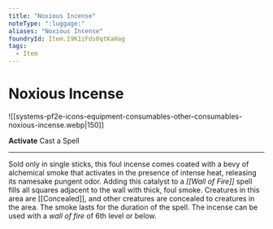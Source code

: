 ```yaml
---
title: "Noxious Incense"
noteType: ":luggage:"
aliases: "Noxious Incense"
foundryId: Item.I9K1iFds0qtKaHag
tags:
  - Item
---
```


# Noxious Incense
![[systems-pf2e-icons-equipment-consumables-other-consumables-noxious-incense.webp|150]]

**Activate** Cast a Spell

* * *

Sold only in single sticks, this foul incense comes coated with a bevy of alchemical smoke that activates in the presence of intense heat, releasing its namesake pungent odor. Adding this catalyst to a _[[Wall of Fire]]_ spell fills all squares adjacent to the wall with thick, foul smoke. Creatures in this area are [[Concealed]], and other creatures are concealed to creatures in the area. The smoke lasts for the duration of the spell. The incense can be used with a _wall of fire_ of 6th level or below.
